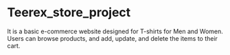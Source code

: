 # Teerex_store_project
It is a basic e-commerce website designed for T-shirts for Men and Women. Users can browse products, and add, update, and delete the items to their cart.
